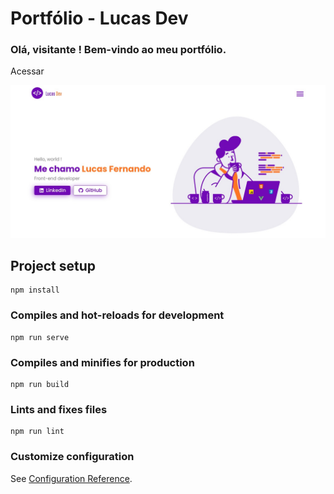 # Portfólio - Lucas Dev

### Olá, visitante ! Bem-vindo ao meu portfólio.

Acessar 

<img src="src/assets/images/home.jpg">

## Project setup
```
npm install
```

### Compiles and hot-reloads for development
```
npm run serve
```

### Compiles and minifies for production
```
npm run build
```

### Lints and fixes files
```
npm run lint
```

### Customize configuration
See [Configuration Reference](https://cli.vuejs.org/config/).
